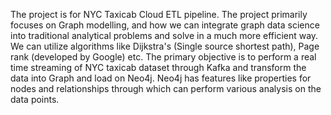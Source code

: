 The project is for NYC Taxicab Cloud ETL pipeline. The project primarily focuses on Graph modelling, and how we can integrate graph data science into traditional analytical problems and solve in a much more efficient way. We can utilize algorithms like Dijkstra's (Single source shortest path), Page rank (developed by Google) etc.
The primary objective is to perform a real time streaming of NYC taxicab dataset through Kafka and transform the data into Graph and load on Neo4j. Neo4j has features like properties for nodes and relationships through which can perform various analysis on the data points. 
